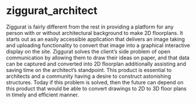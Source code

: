 # ziggurat_architect
Ziggurat is fairly different from the rest in providing a platform for any person with or without architectural background to make 2D floorplans. It starts out as an easily accessible application that delivers an image taking and uploading functionality to convert that image into a graphical interactive display on the site. Ziggurat solves the client’s side problem of open communication by allowing them to draw their ideas on paper, and that data can be captured and converted into 2D floorplan additionally assisting and saving time on the architect’s standpoint. This product is essential to architects and a community having a desire to construct astonishing structures. Today if this problem is solved, then the future can depend on this product that would be able to convert drawings to 2D to 3D floor plans in timely and efficient manner.
